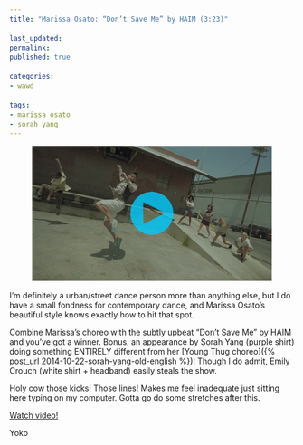 ```yaml
---
title: "Marissa Osato: “Don’t Save Me” by HAIM (3:23)"

last_updated: 
permalink: 
published: true

categories:
- wawd

tags:
- marissa osato
- sorah yang
---
```



<figure>
	<a href="https://www.youtube.com/watch?v=wpqx5Ln7MEs"><img src="/assets/images/2014-12-10-marissa-osato-dont-save-me.jpg" alt="Mid-leap" /></a>
</figure>

I’m definitely a urban/street dance person more than anything else, but I do have a small fondness for contemporary dance, and Marissa Osato’s beautiful style knows exactly how to hit that spot.

Combine Marissa’s choreo with the subtly upbeat “Don’t Save Me” by HAIM and you’ve got a winner. Bonus, an appearance by Sorah Yang (purple shirt) doing something ENTIRELY different from her [Young Thug choreo]({% post_url 2014-10-22-sorah-yang-old-english %})! Though I do admit, Emily Crouch (white shirt + headband) easily steals the show.

Holy cow those kicks! Those lines! Makes me feel inadequate just sitting here typing on my computer. Gotta go do some stretches after this.

[Watch video!](https://www.youtube.com/watch?v=wpqx5Ln7MEs)

Yoko